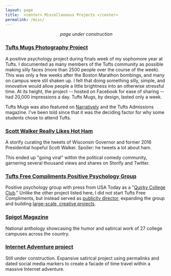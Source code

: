 ```yaml
---
layout: page
title:  <center> Miscellaneous Projects </center>
permalink: /misc/
---
```


<center><i>page under construction</i></center>

### [Tufts Mugs Photography Project](http://www.facebook.com/tuftsmugs)  
A positive psychology project during finals week of my sophomore year at Tufts. I documented as many members of the Tufts community as possible making silly faces (more than 2500 people over the course of the week). This was only a few weeks after the Boston Marathon bombings, and many on campus were stil shaken up. I felt that doing something silly, simple, and innovative would allow people a little brightness into an otherwise stressful time. At its height, the project -- hosted on Facebook for ease of sharing -- had 20,000 impressions a day. Tufts Mugs, by design, lasted only a week.

Tufts Mugs was also featured on [Narratively](http://narrative.ly/stories/wipe-that-final-off-your-face/) and the Tufts Admissions magazine. I've been told since that it was the deciding factor for why some students chose to attend Tufts.  

  
### [Scott Walker Really Likes Hot Ham](https://storify.com/GrahamStarr/scott-walker-really-likes-hot-ham)  
A storify curating the tweets of Wisconsin Governor and former 2016 Presidential hopeful Scott Walker. Spoiler: he tweets a lot about ham.

This ended up "going viral" within the political comedy community, garnering several thousand views and shares on Storify and Twitter.  

  
### [Tufts Free Compliments Positive Psychology Group](https://www.facebook.com/tuftsfreecompliments)  
Positive psychology group with press from USA Today as a "[Quirky College Club](http://college.usatoday.com/2012/11/19/6-quirky-college-clubs/)." Unlike the other project listed here, I did not start Tufts Free Compliments, but instead served as [publicity director](http://tuftsdaily.com/news/2012/11/30/tufts-free-compliments-helps-promote-positive-psychology-on-facebook/), expanding the group and building [large-scale, creative projects](http://i.imgur.com/TrAS0BO.jpg).  

  
### [Spigot Magazine](http://www.spigotmag.com/)  
National anthology showcasing the humor and satirical work of 27 college campuses across the country.  
  
   
### [Internet Adventure project](http://portfolio.gstarr.me/)   
Still under construction. Expansive satirical project using permalinks and dated social media markers to create a facade of time travel within a massive Internet adventure.  


